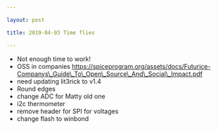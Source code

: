 ```yaml
---

layout: post

title: 2019-04-03 Time flies

---
```



-   Not enough time to work!
-   OSS in companies
    https://spiceprogram.org/assets/docs/Futurice-Companys\_Guide\_To\_Open\_Source\_And\_Social\_Impact.pdf
-   need updating lit3rick to v1.4
-   Round edges
-   change ADC for Matty old one
-   i2c thermometer
-   remove header for SPI for voltages
-   change flash to winbond

